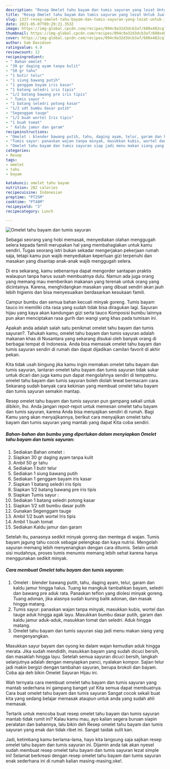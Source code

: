 ```yaml
---
description: "Resep Omelet tahu bayam dan tumis sayuran yang lezat Untuk Jualan"
title: "Resep Omelet tahu bayam dan tumis sayuran yang lezat Untuk Jualan"
slug: 1337-resep-omelet-tahu-bayam-dan-tumis-sayuran-yang-lezat-untuk-jualan
date: 2021-05-07T09:29:21.353Z
image: https://img-global.cpcdn.com/recipes/094c9a32d3dcb3af/680x482cq70/omelet-tahu-bayam-dan-tumis-sayuran-foto-resep-utama.jpg
thumbnail: https://img-global.cpcdn.com/recipes/094c9a32d3dcb3af/680x482cq70/omelet-tahu-bayam-dan-tumis-sayuran-foto-resep-utama.jpg
cover: https://img-global.cpcdn.com/recipes/094c9a32d3dcb3af/680x482cq70/omelet-tahu-bayam-dan-tumis-sayuran-foto-resep-utama.jpg
author: Sam Davidson
ratingvalue: 4.9
reviewcount: 12
recipeingredient:
- " Bahan omelet "
- "30 gr daging ayam tanpa kulit"
- "50 gr tahu"
- "1 butir telur"
- "1 siung bawang putih"
- "1 genggam bayam iris kasar"
- "1 batang seledri iris tipis"
- "1/2 batang bawang pre iris tipis"
- " Tumis sayur "
- "1 batang seledri potong kasar"
- "1/2 sdt bumbu dasar putih"
- "Segenggam tauge"
- "1/2 buah wortel Iris tipis"
- "1 buah tomat"
- " Kaldu jamur dan garam"
recipeinstructions:
- "Omelet : blender bawang putih, tahu, daging ayam, telur, garam dan kaldu jamur hingga halus. Tuang ke mangkuk tambahkan bayam, seledri dan bawang pre aduk rata. Panaskan teflon yang diolesi minyak goreng. Tuang adonan, jika alasnya sudah kuning balik adonan, dan masak hingga matang."
- "Tumis sayur: panaskan wajan tanpa minyak, masukkan kubis, wortel dan tauge aduk hingga agak layu. Masukkan bumbu dasar putih, garam dan kaldu jamur aduk-aduk, masukkan tomat dan seledri. Aduk hingga matang."
- "Omelet tahu bayam dan tumis sayuran siap jadi menu makan siang yang mengenyangkan."
categories:
- Resep
tags:
- omelet
- tahu
- bayam

katakunci: omelet tahu bayam 
nutrition: 282 calories
recipecuisine: Indonesian
preptime: "PT25M"
cooktime: "PT48M"
recipeyield: "3"
recipecategory: Lunch

---
```



![Omelet tahu bayam dan tumis sayuran](https://img-global.cpcdn.com/recipes/094c9a32d3dcb3af/680x482cq70/omelet-tahu-bayam-dan-tumis-sayuran-foto-resep-utama.jpg)

Sebagai seorang yang hobi memasak, menyediakan olahan menggugah selera kepada famili merupakan hal yang membahagiakan untuk kamu sendiri. Tugas seorang istri bukan sekadar mengerjakan pekerjaan rumah saja, tetapi kamu pun wajib menyediakan keperluan gizi terpenuhi dan masakan yang disantap anak-anak wajib menggugah selera.

Di era  sekarang, kamu sebenarnya dapat mengorder santapan praktis walaupun tanpa harus susah membuatnya dulu. Namun ada juga orang yang memang mau memberikan makanan yang terenak untuk orang yang dicintainya. Karena, menghidangkan masakan yang dibuat sendiri akan jauh lebih higienis dan bisa menyesuaikan berdasarkan kesukaan famili. 

Campur bumbu dan semua bahan kecuali minyak goreng. Tumis bayam tauco ini memiliki cita rasa yang sudah tidak bisa diragukan lagi. Sayuran hijau yang kaya akan kandungan gizi serta tauco Komposisi bumbu lainnya pun akan menciptakan rasa gurih dan wangi yang khas pada tumisan ini.

Apakah anda adalah salah satu penikmat omelet tahu bayam dan tumis sayuran?. Tahukah kamu, omelet tahu bayam dan tumis sayuran adalah makanan khas di Nusantara yang sekarang disukai oleh banyak orang di berbagai tempat di Indonesia. Anda bisa memasak omelet tahu bayam dan tumis sayuran sendiri di rumah dan dapat dijadikan camilan favorit di akhir pekan.

Kita tidak usah bingung jika kamu ingin memakan omelet tahu bayam dan tumis sayuran, lantaran omelet tahu bayam dan tumis sayuran tidak sukar untuk dicari dan juga kamu pun dapat mengolahnya sendiri di tempatmu. omelet tahu bayam dan tumis sayuran boleh diolah lewat bermacam cara. Sekarang sudah banyak cara kekinian yang membuat omelet tahu bayam dan tumis sayuran semakin mantap.

Resep omelet tahu bayam dan tumis sayuran pun gampang sekali untuk dibikin, lho. Anda jangan repot-repot untuk memesan omelet tahu bayam dan tumis sayuran, karena Anda bisa menyajikan sendiri di rumah. Bagi Kamu yang akan menyajikannya, berikut cara menyajikan omelet tahu bayam dan tumis sayuran yang mantab yang dapat Kita coba sendiri.

<!--inarticleads1-->

##### Bahan-bahan dan bumbu yang diperlukan dalam menyiapkan Omelet tahu bayam dan tumis sayuran:

1. Sediakan  Bahan omelet :
1. Siapkan 30 gr daging ayam tanpa kulit
1. Ambil 50 gr tahu
1. Sediakan 1 butir telur
1. Sediakan 1 siung bawang putih
1. Sediakan 1 genggam bayam iris kasar
1. Siapkan 1 batang seledri iris tipis
1. Siapkan 1/2 batang bawang pre iris tipis
1. Siapkan  Tumis sayur :
1. Sediakan 1 batang seledri potong kasar
1. Siapkan 1/2 sdt bumbu dasar putih
1. Gunakan Segenggam tauge
1. Ambil 1/2 buah wortel Iris tipis
1. Ambil 1 buah tomat
1. Sediakan  Kaldu jamur dan garam


Setelah itu, panasnya sedikit minyak goreng dan mentega di wajan. Tumis bayam jagung tahu cocok sebagai pelengkap dan kaya nutrisi. Mengolah sayuran memang lebih menyenangkan dengan cara ditumis. Selain untuk sisi mudahnya, proses tumis menumis memang lebih sehat karena hanya menggunakan sedikit minyak. 

<!--inarticleads2-->

##### Cara membuat Omelet tahu bayam dan tumis sayuran:

1. Omelet : blender bawang putih, tahu, daging ayam, telur, garam dan kaldu jamur hingga halus. Tuang ke mangkuk tambahkan bayam, seledri dan bawang pre aduk rata. Panaskan teflon yang diolesi minyak goreng. Tuang adonan, jika alasnya sudah kuning balik adonan, dan masak hingga matang.
1. Tumis sayur: panaskan wajan tanpa minyak, masukkan kubis, wortel dan tauge aduk hingga agak layu. Masukkan bumbu dasar putih, garam dan kaldu jamur aduk-aduk, masukkan tomat dan seledri. Aduk hingga matang.
1. Omelet tahu bayam dan tumis sayuran siap jadi menu makan siang yang mengenyangkan.


Masukkan sayur bayam dan oyong ke dalam wajan kemudian aduk hingga merata. Jika sudah mendidih, masukkan bayam yang sudah dicuci bersih, dan masaklah hingga layu. Setelah semua sayuran dicuci bersih, langkah selanjutnya adalah dengan menyiapkan panci, nyalakan kompor. Sajian telur jadi makin bergizi dengan tambahan sayuran, berupa brokoli dan bayam. Coba aja deh bikin Omelet Sayuran Hijau ini. 

Wah ternyata cara membuat omelet tahu bayam dan tumis sayuran yang mantab sederhana ini gampang banget ya! Kita semua dapat membuatnya. Cara buat omelet tahu bayam dan tumis sayuran Sangat cocok sekali buat kita yang sedang belajar memasak ataupun untuk anda yang sudah ahli memasak.

Tertarik untuk mencoba buat resep omelet tahu bayam dan tumis sayuran mantab tidak rumit ini? Kalau kamu mau, ayo kalian segera buruan siapin peralatan dan bahannya, lalu bikin deh Resep omelet tahu bayam dan tumis sayuran yang enak dan tidak ribet ini. Sangat taidak sulit kan. 

Jadi, ketimbang kamu berlama-lama, hayo kita langsung saja sajikan resep omelet tahu bayam dan tumis sayuran ini. Dijamin anda tak akan nyesel sudah membuat resep omelet tahu bayam dan tumis sayuran lezat simple ini! Selamat berkreasi dengan resep omelet tahu bayam dan tumis sayuran enak sederhana ini di rumah kalian masing-masing,oke!.

